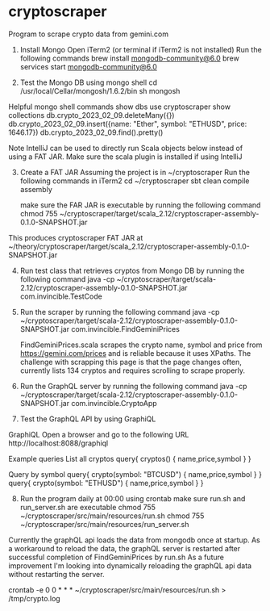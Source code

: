 # cryptoscraper

Program to scrape crypto data from gemini.com

1. Install Mongo
Open iTerm2 (or terminal if iTerm2 is not installed)
Run the following commands
   brew install mongodb-community@6.0
   brew services start mongodb-community@6.0

2. Test the Mongo DB using mongo shell
   cd /usr/local/Cellar/mongosh/1.6.2/bin
   sh mongosh

Helpful mongo shell commands
show dbs
use cryptoscraper
show collections
db.crypto_2023_02_09.deleteMany({})
db.crypto_2023_02_09.insert({name: "Ether", symbol: "ETHUSD", price: 1646.17})
db.crypto_2023_02_09.find().pretty()

Note IntelliJ can be used to directly run Scala objects below instead of using a FAT JAR. Make sure the scala plugin is 
installed if using IntelliJ

3. Create a FAT JAR
Assuming the project is in ~/cryptoscraper
Run the following commands in iTerm2
   cd ~/cryptoscraper
   sbt clean compile assembly
   
   make sure the FAR JAR is executable by running the following command
   chmod 755 ~/cryptoscraper/target/scala_2.12/cryptoscraper-assembly-0.1.0-SNAPSHOT.jar

This produces cryptoscraper FAT JAR at
~/theory/cryptoscraper/target/scala_2.12/cryptoscraper-assembly-0.1.0-SNAPSHOT.jar

4. Run test class that retrieves cryptos from Mongo DB by running the following command
   java -cp ~/cryptoscraper/target/scala-2.12/cryptoscraper-assembly-0.1.0-SNAPSHOT.jar com.invincible.TestCode

5. Run the scraper by running the following command
   java -cp ~/cryptoscraper/target/scala-2.12/cryptoscraper-assembly-0.1.0-SNAPSHOT.jar com.invincible.FindGeminiPrices

   FindGeminiPrices.scala scrapes the crypto name, symbol and price from https://gemini.com/prices and is reliable 
   because it uses XPaths. The challenge with scrapping this page is that the page changes often, currently lists
   134 cryptos and requires scrolling to scrape properly.

6. Run the GraphQL server by running the following command
   java -cp ~/cryptoscraper/target/scala-2.12/cryptoscraper-assembly-0.1.0-SNAPSHOT.jar com.invincible.CryptoApp

7. Test the GraphQL API by using GraphiQL

GraphiQL
Open a browser and go to the following URL
http://localhost:8088/graphiql

Example queries
   List all cryptos
   query{ cryptos() { name,price,symbol } }

   Query by symbol
   query{ crypto(symbol: "BTCUSD") { name,price,symbol } }
   query{ crypto(symbol: "ETHUSD") { name,price,symbol } }

8. Run the program daily at 00:00 using crontab
make sure run.sh and run_server.sh are executable
chmod 755 ~/cryptoscraper/src/main/resources/run.sh
chmod 755 ~/cryptoscraper/src/main/resources/run_server.sh

Currently the graphQL api loads the data from mongodb once at startup. As a workaround to reload the data, the graphQL 
server is restarted after successful completion of FindGeminiPrices by run.sh
As a future improvement I'm looking into dynamically reloading the graphQL api data without restarting the server.

crontab -e
0 0 * * * ~/cryptoscraper/src/main/resources/run.sh > /tmp/crypto.log
